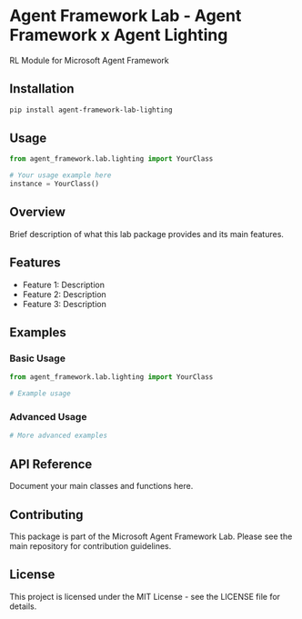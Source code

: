 # Agent Framework Lab - Agent Framework x Agent Lighting

RL Module for Microsoft Agent Framework

## Installation

```bash
pip install agent-framework-lab-lighting
```

## Usage

```python
from agent_framework.lab.lighting import YourClass

# Your usage example here
instance = YourClass()
```

## Overview

Brief description of what this lab package provides and its main features.

## Features

- Feature 1: Description
- Feature 2: Description
- Feature 3: Description

## Examples

### Basic Usage

```python
from agent_framework.lab.lighting import YourClass

# Example usage
```

### Advanced Usage

```python
# More advanced examples
```

## API Reference

Document your main classes and functions here.

## Contributing

This package is part of the Microsoft Agent Framework Lab. Please see the main repository for contribution guidelines.

## License

This project is licensed under the MIT License - see the LICENSE file for details.